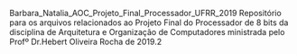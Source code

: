 Barbara_Natalia_AOC_Projeto_Final_Processador_UFRR_2019
Repositório para os arquivos relacionados ao Projeto Final do Processador de 8 bits da disciplina de Arquitetura e Organização de Computadores ministrada pelo Profº Dr.Hebert Oliveira Rocha de 2019.2

